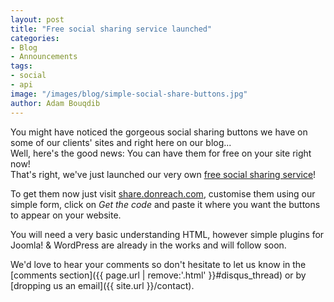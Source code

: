 ```yaml
---
layout: post
title: "Free social sharing service launched"
categories:
- Blog
- Announcements
tags:
- social
- api
image: "/images/blog/simple-social-share-buttons.jpg"
author: Adam Bouqdib
---
```


You might have noticed the gorgeous social sharing buttons we have on some of our clients' sites and right here on our blog...  
Well, here's the good news: You can have them for free on your site right now!  
That's right, we've just launched our very own [free social sharing service](http://share.donreach.com/)!

To get them now just visit [share.donreach.com](http://share.donreach.com/), customise them using our simple form, click on *Get the code* and paste it where you want the buttons to appear on your website.

You will need a very basic understanding HTML, however simple plugins for Joomla! & WordPress are already in the works and will follow soon.

We'd love to hear your comments so don't hesitate to let us know in the [comments section]({{ page.url | remove:'.html' }}#disqus_thread) or by [dropping us an email]({{ site.url }}/contact).
